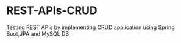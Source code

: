 # REST-APIs-CRUD
Testing REST APIs by implementing CRUD application using Spring Boot,JPA and MySQL DB
